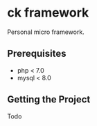 

# ck framework

Personal micro framework.

## Prerequisites

* php < 7.0
* mysql < 8.0

## Getting the Project

Todo